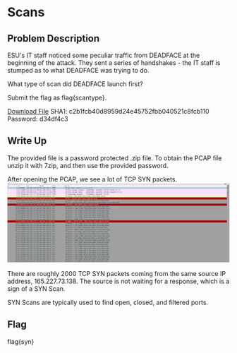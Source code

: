 # Scans

## Problem Description

ESU's IT staff noticed some peculiar traffic from DEADFACE at the beginning of the attack. They sent a series of handshakes - the IT staff is stumped as to what DEADFACE was trying to do.

What type of scan did DEADFACE launch first?

Submit the flag as flag{scantype}.

[Download File](https://tinyurl.com/352bfsn4)
SHA1: c2b1fcb40d8959d24e45752fbb040521c8fcb110
Password: d34df4c3

## Write Up

The provided file is a password protected .zip file.
To obtain the PCAP file unzip it with 7zip, and then use the provided password.

After opening the PCAP, we see a lot of TCP SYN packets.
![Scans Opened PCAP](Scans_Syn.PNG "Opened PCAP file")

There are roughly 2000 TCP SYN packets coming from the same source IP address, 165.227.73.138. The source is not waiting for a response, which is a sign of a SYN Scan.

SYN Scans are typically used to find open, closed, and filtered ports.

## Flag

flag{syn}
